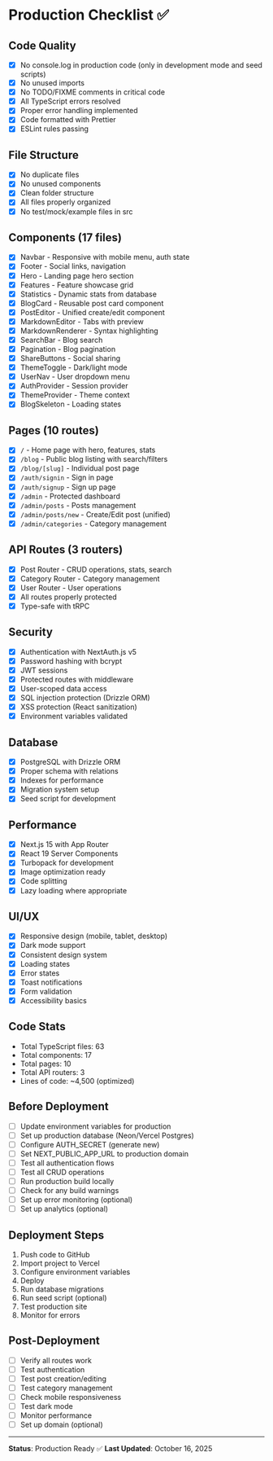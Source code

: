 # Production Checklist ✅

## Code Quality
- [x] No console.log in production code (only in development mode and seed scripts)
- [x] No unused imports
- [x] No TODO/FIXME comments in critical code
- [x] All TypeScript errors resolved
- [x] Proper error handling implemented
- [x] Code formatted with Prettier
- [x] ESLint rules passing

## File Structure
- [x] No duplicate files
- [x] No unused components
- [x] Clean folder structure
- [x] All files properly organized
- [x] No test/mock/example files in src

## Components (17 files)
- [x] Navbar - Responsive with mobile menu, auth state
- [x] Footer - Social links, navigation
- [x] Hero - Landing page hero section
- [x] Features - Feature showcase grid
- [x] Statistics - Dynamic stats from database
- [x] BlogCard - Reusable post card component
- [x] PostEditor - Unified create/edit component
- [x] MarkdownEditor - Tabs with preview
- [x] MarkdownRenderer - Syntax highlighting
- [x] SearchBar - Blog search
- [x] Pagination - Blog pagination
- [x] ShareButtons - Social sharing
- [x] ThemeToggle - Dark/light mode
- [x] UserNav - User dropdown menu
- [x] AuthProvider - Session provider
- [x] ThemeProvider - Theme context
- [x] BlogSkeleton - Loading states

## Pages (10 routes)
- [x] `/` - Home page with hero, features, stats
- [x] `/blog` - Public blog listing with search/filters
- [x] `/blog/[slug]` - Individual post page
- [x] `/auth/signin` - Sign in page
- [x] `/auth/signup` - Sign up page
- [x] `/admin` - Protected dashboard
- [x] `/admin/posts` - Posts management
- [x] `/admin/posts/new` - Create/Edit post (unified)
- [x] `/admin/categories` - Category management

## API Routes (3 routers)
- [x] Post Router - CRUD operations, stats, search
- [x] Category Router - Category management
- [x] User Router - User operations
- [x] All routes properly protected
- [x] Type-safe with tRPC

## Security
- [x] Authentication with NextAuth.js v5
- [x] Password hashing with bcrypt
- [x] JWT sessions
- [x] Protected routes with middleware
- [x] User-scoped data access
- [x] SQL injection protection (Drizzle ORM)
- [x] XSS protection (React sanitization)
- [x] Environment variables validated

## Database
- [x] PostgreSQL with Drizzle ORM
- [x] Proper schema with relations
- [x] Indexes for performance
- [x] Migration system setup
- [x] Seed script for development

## Performance
- [x] Next.js 15 with App Router
- [x] React 19 Server Components
- [x] Turbopack for development
- [x] Image optimization ready
- [x] Code splitting
- [x] Lazy loading where appropriate

## UI/UX
- [x] Responsive design (mobile, tablet, desktop)
- [x] Dark mode support
- [x] Consistent design system
- [x] Loading states
- [x] Error states
- [x] Toast notifications
- [x] Form validation
- [x] Accessibility basics

## Code Stats
- Total TypeScript files: 63
- Total components: 17
- Total pages: 10
- Total API routers: 3
- Lines of code: ~4,500 (optimized)

## Before Deployment
- [ ] Update environment variables for production
- [ ] Set up production database (Neon/Vercel Postgres)
- [ ] Configure AUTH_SECRET (generate new)
- [ ] Set NEXT_PUBLIC_APP_URL to production domain
- [ ] Test all authentication flows
- [ ] Test all CRUD operations
- [ ] Run production build locally
- [ ] Check for any build warnings
- [ ] Set up error monitoring (optional)
- [ ] Set up analytics (optional)

## Deployment Steps
1. Push code to GitHub
2. Import project to Vercel
3. Configure environment variables
4. Deploy
5. Run database migrations
6. Run seed script (optional)
7. Test production site
8. Monitor for errors

## Post-Deployment
- [ ] Verify all routes work
- [ ] Test authentication
- [ ] Test post creation/editing
- [ ] Test category management
- [ ] Check mobile responsiveness
- [ ] Test dark mode
- [ ] Monitor performance
- [ ] Set up domain (optional)

---

**Status**: Production Ready ✅
**Last Updated**: October 16, 2025
